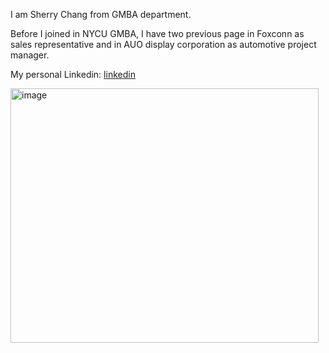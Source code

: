 I am Sherry Chang from GMBA department.

Before I joined in NYCU GMBA, 
I have two previous page in Foxconn as sales representative 
and in AUO display corporation as automotive project manager.

My personal Linkedin: [linkedin](www.linkedin.com/in/sherry-chang8865)



<img width="493" height="407" alt="image" src="https://github.com/user-attachments/assets/321a214c-25b2-4afd-acb3-4475471d46e7" />

